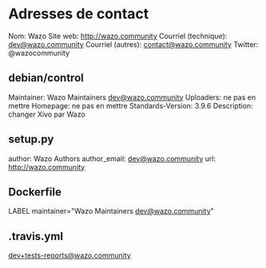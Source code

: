 # Adresses de contact

Nom: Wazo
Site web: http://wazo.community
Courriel (technique): dev@wazo.community
Courriel (autres): contact@wazo.community
Twitter: @wazocommunity

## debian/control

Maintainer: Wazo Maintainers <dev@wazo.community>
Uploaders: ne pas en mettre
Homepage: ne pas en mettre
Standards-Version: 3.9.6
Description: changer Xivo par Wazo

## setup.py

author: Wazo Authors
author_email: dev@wazo.community
url: http://wazo.community

## Dockerfile

LABEL maintainer="Wazo Maintainers <dev@wazo.community>"

## .travis.yml

dev+tests-reports@wazo.community
